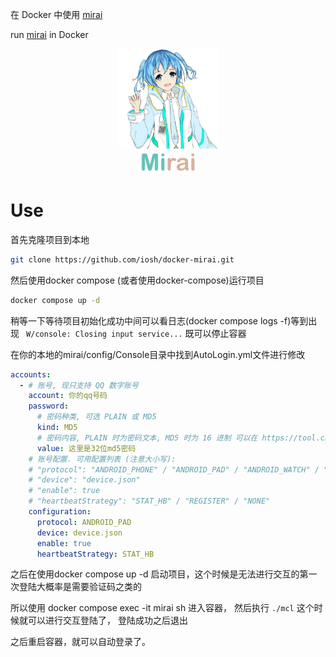 在 Docker 中使用 [mirai](https://github.com/mamoe/mirai)

run [mirai](https://github.com/mamoe/mirai) in Docker

<div align="center">
   <img width="160" src="https://github.com/mamoe/mirai/blob/dev/docs/mirai.png" alt="logo"></br>

   <img width="95" src="https://github.com/mamoe/mirai/blob/dev/docs/mirai.svg" alt="title">
</div>


# Use

首先克隆项目到本地


```bash
git clone https://github.com/iosh/docker-mirai.git
```

然后使用docker compose (或者使用docker-compose)运行项目

```bash
docker compose up -d
```

稍等一下等待项目初始化成功中间可以看日志(docker compose logs -f)等到出现 ` W/console: Closing input service...` 既可以停止容器

在你的本地的mirai/config/Console目录中找到AutoLogin.yml文件进行修改


```yml
accounts: 
  - # 账号, 现只支持 QQ 数字账号
    account: 你的qq号码
    password: 
      # 密码种类, 可选 PLAIN 或 MD5
      kind: MD5
      # 密码内容, PLAIN 时为密码文本, MD5 时为 16 进制 可以在 https://tool.chinaz.com/tools/md5.aspx 这里生成md5 复制结果中的 32位小 到下面
      value: 这里是32位md5密码
    # 账号配置. 可用配置列表 (注意大小写):
    # "protocol": "ANDROID_PHONE" / "ANDROID_PAD" / "ANDROID_WATCH" / "MACOS" / "IPAD"
    # "device": "device.json"
    # "enable": true
    # "heartbeatStrategy": "STAT_HB" / "REGISTER" / "NONE"
    configuration: 
      protocol: ANDROID_PAD
      device: device.json
      enable: true
      heartbeatStrategy: STAT_HB
```

之后在使用docker compose up -d 启动项目，这个时候是无法进行交互的第一次登陆大概率是需要验证码之类的

所以使用 docker compose exec -it mirai sh 进入容器， 然后执行 `./mcl` 这个时候就可以进行交互登陆了， 登陆成功之后退出

之后重启容器，就可以自动登录了。